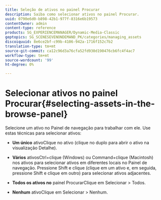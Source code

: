 ```yaml
---
title: Seleção de ativos no painel Procurar
description: Saiba como selecionar ativos no painel Procurar.
uuid: 0790e6d0-b898-42b1-977f-8316e6b19573
contentOwner: admin
content-type: reference
products: SG_EXPERIENCEMANAGER/Dynamic-Media-Classic
geptopics: SG_SCENESEVENONDEMAND_PK/categories/managing_assets
discoiquuid: 8e6ce2bf-c99b-4106-942a-1716f152c7b2
translation-type: tm+mt
source-git-commit: ca12c96d3a76cfa52fd930d190476cb6fc4f4ac7
workflow-type: tm+mt
source-wordcount: '99'
ht-degree: 0%

---
```



# Selecionar ativos no painel Procurar{#selecting-assets-in-the-browse-panel}

Selecione um ativo no Painel de navegação para trabalhar com ele. Use estas técnicas para selecionar ativos:

* **Um único**
ativoClique no ativo (clique no duplo para abrir o ativo na visualização Detalhe).

* **Vários**
ativosCtrl+clique (Windows) ou Command+clique (Macintosh) nos ativos para selecionar ativos em diferentes locais no Painel de navegação. Pressione Shift e clique (clique em um ativo e, em seguida, pressione Shift e clique em outro) para selecionar ativos adjacentes.

* **Todos os ativos no**
painel ProcurarClique em Selecionar > Todos.

* **Nenhum**
ativoClique em Selecionar > Nenhum.
